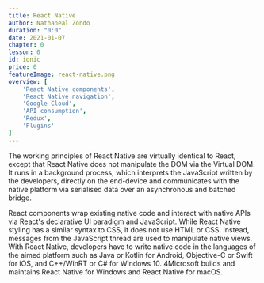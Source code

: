 ```yaml
---
title: React Native
author: Nathaneal Zondo
duration: "0:0"
date: 2021-01-07
chapter: 0
lesson: 0
id: ionic
price: 0
featureImage: react-native.png
overview: [
    'React Native components',
    'React Native navigation',
    'Google Cloud',
    'API consumption',
    'Redux',
    'Plugins'
]
---
```


The working principles of React Native are virtually identical to React, except that React Native
does not manipulate the DOM via the Virtual DOM. It runs in a background process, which
interprets the JavaScript written by the developers, directly on the end-device and
communicates with the native platform via serialised data over an asynchronous and batched
bridge.

React components wrap existing native code and interact with native APIs via React's
declarative UI paradigm and JavaScript.
While React Native styling has a similar syntax to CSS, it does not use HTML or CSS. Instead,
messages from the JavaScript thread are used to manipulate native views. With React Native,
developers have to write native code in the languages of the aimed platform such as Java or
Kotlin for Android, Objective-C or Swift for iOS, and C++/WinRT or C# for Windows 10.
4Microsoft builds and maintains React Native for Windows and React Native for macOS.